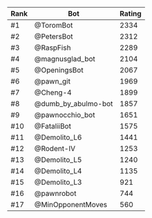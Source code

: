 Rank|Bot|Rating
---|---|---
#1|@ToromBot|2334
#2|@PetersBot|2312
#3|@RaspFish|2289
#4|@magnusglad_bot|2104
#5|@OpeningsBot|2067
#6|@pawn_git|1969
#7|@Cheng-4|1899
#8|@dumb_by_abulmo-bot|1857
#9|@pawnocchio_bot|1651
#10|@FataliiBot|1575
#11|@Demolito_L6|1441
#12|@Rodent-IV|1253
#13|@Demolito_L5|1240
#14|@Demolito_L4|1135
#15|@Demolito_L3|921
#16|@pawnrobot|744
#17|@MinOpponentMoves|560
